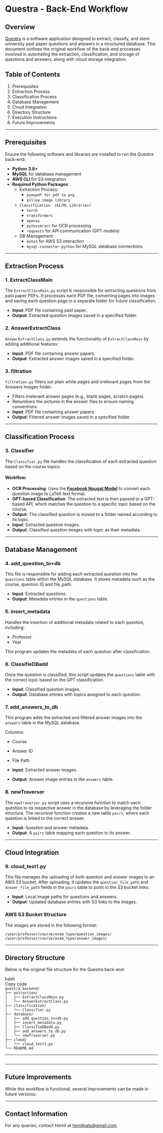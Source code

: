 # **Questra \- Back-End Workflow**

## **Overview**

[Questra](https://questra-ai.com/) is a software application designed to extract, classify, and store university past paper questions and answers in a structured database. This document outlines the original workflow of the back-end processes involved in automating the extraction, classification, and storage of questions and answers, along with cloud storage integration.

## **Table of Contents**

1. Prerequisites  
2. Extraction Process  
3. Classification Process  
4. Database Management  
5. Cloud Integration  
6. Directory Structure  
7. Execution Instructions  
8. Future Improvements

---

## **Prerequisites**

Ensure the following software and libraries are installed to run the Questra back-end:

* **Python 3.8+**  
* **MySQL** for database management  
* **AWS CLI** for S3 integration  
* **Required Python Packages**:  
  * Extraction Process:  
    * `pymupdf for pdf to png`  
    * `pillow image library`  
  * `Classification: (AI/ML Libraries)`  
    * `torch`  
    * `transformers`  
    * `openai`  
    * `pytesseract` for OCR processing  
    * `requests` for API communication (GPT models)  
  * DB Management:  
    * `boto3` for AWS S3 interaction  
    * `mysql-connector-python` for MySQL database connections

---

## **Extraction Process**

### **1\. ExtractClassMain**

The `ExtractClassMain.py` script is responsible for extracting questions from past paper PDFs. It processes each PDF file, converting pages into images and saving each question page in a separate folder for future classification.

* **Input**: PDF file containing past paper.  
* **Output**: Extracted question images saved in a specified folder.

### **2\. AnswerExtractClass**

`AnswerExtractClass.py` extends the functionality of `ExtractClassMain` by adding additional features:

* **Input**: PDF file containing answer papers.  
* **Output**: Extracted answer images saved in a specified folder.

### **3\. filtration**

`filtration.py` filters out plain white pages and irrelevant pages from the Answers Images folder.

* Filters irrelevant answer pages (e.g., blank pages, scratch pages).  
* Renumbers the pictures in the answer files to ensure naming conventions  
* **Input**: PDF file containing answer papers.  
* **Output**: Filtered answer images saved in a specified folder.

---

## **Classification Process**

### **3\. Classifier**

The `Classifier.py` file handles the classification of each extracted question based on the course topics.

#### **Workflow:**

* **OCR Processing**: Uses the [**Facebook Nougat Model**](https://github.com/facebookresearch/nougat) to convert each question image to LaTeX text format.  
* **GPT-based Classification**: The extracted text is then passed to a GPT-based API, which matches the question to a specific topic based on the course.  
* **Output**: The classified question is moved to a folder named according to its topic.  
* **Input**: Extracted question images.  
* **Output**: Classified question images with topic as their metadata.

---

## 

## 

## **Database Management**

### **4\. add\_question\_to+db**

This file is responsible for adding each extracted question into the `questions` table within the MySQL database. It stores metadata such as the course, question ID and file\_path.

* **Input**: Extracted questions.  
* **Output**: Metadata entries in the `questions` table.

### **5\. insert\_metadata**

Handles the insertion of additional metadata related to each question, including:

* Professor  
* Year

This program updates the metadata of each question after classification.

### **6\. ClassifieDBadd**

Once the question is classified, this script updates the `questions` table with the correct topic based on the GPT classification.

* **Input**: Classified question images.  
* **Output**: Database entries with topics assigned to each question.

### **7\. add\_answers\_to\_db**

This program adds the extracted and filtered answer images into the `answers` table in the MySQL database.

Columns:

* Course  
* Answer ID  
* File Path

* **Input**: Extracted answer images.  
* **Output**: Answer image entries in the `answers` table.

### **8\. newTraverser**

The `newTraverser.py` script uses a recursive function to match each question to its respective answer in the database by leveraging the folder structure. The recursive function creates a new table `pairs`, where each question is linked to the correct answer.

* **Input**: Question and answer metadata.  
* **Output**: A `pairs` table mapping each question to its answer.

---

## **Cloud Integration**

### **9\. cloud\_test1.py**

This file manages the uploading of both question and answer images to an AWS S3 bucket. After uploading, it updates the `question_file_path` and `answer_file_path` fields in the `pairs` table to point to the S3 bucket links.

* **Input**: Local image paths for questions and answers.  
* **Output**: Updated database entries with S3 links to the images.

### **AWS S3 Bucket Structure**

The images are stored in the following format:

`/year/professor/course/exam_type/question_images/`  
`/year/professor/course/exam_type/answer_images/`

---

## **Directory Structure**

Below is the original file structure for the Questra back-end:

bash  
Copy code  
`questra_backend/`  
`├── extraction/`  
`│   ├── ExtractClassMain.py`  
`│   └── AnswerExtractClass.py`  
`├── classification/`  
`│   └── Classifier.py`  
`├── database/`  
`│   ├── add_question_to+db.py`  
`│   ├── insert_metadata.py`  
`│   ├── ClassifieDBadd.py`  
`│   ├── add_answers_to_db.py`  
`│   └── newTraverser.py`  
`├── cloud/`  
`│   └── cloud_test1.py`  
`└── README.md`

---

## 
---

## **Future Improvements**

While this workflow is functional, several improvements can be made in future versions:


---

## **Contact Information**

For any queries, contact Hemil at hemilpats@gmail.com.


